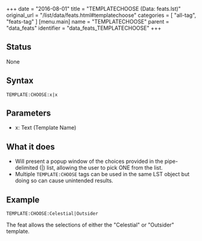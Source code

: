 +++
date = "2016-08-01"
title = "TEMPLATECHOOSE (Data: feats.lst)"
original_url = "/list/data/feats.html#templatechoose"
categories = [ "all-tag", "feats-tag" ]
[menu.main]
    name = "TEMPLATECHOOSE"
    parent = "data_feats"
    identifier = "data_feats_TEMPLATECHOOSE"
+++

## Status

None

## Syntax

`TEMPLATE:CHOOSE:x|x`

## Parameters

-   x: Text (Template Name)



What it does
------------

-   Will present a popup window of the choices provided in the
    pipe-delimited (|) list, allowing the user to pick ONE from
    the list.
-   Multiple `TEMPLATE:CHOOSE` tags can be used in the same LST object
    but doing so can cause unintended results.

Example
-------

`TEMPLATE:CHOOSE:Celestial|Outsider`

The feat allows the selections of either the "Celestial" or "Outsider"
template.

